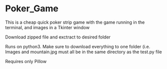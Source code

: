 # Poker_Game
This is a cheap quick poker strip game with the game running in the terminal, and images in a Tkinter window

Download zipped file and exctract to desired folder

Runs on python3. Make sure to download everything to one folder (i.e. Images and mountain.jpg must all be in the same directory as the test.py file

Requires only Pillow
